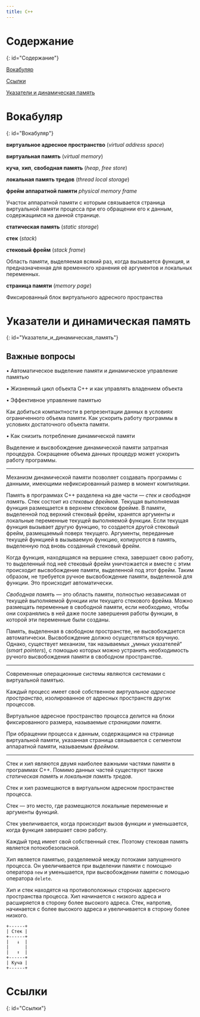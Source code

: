 ```yaml
---
title: C++
---
```


# Содержание #
{: id="Содержание"}

[Вокабуляр](#Вокабуляр)

[Ссылки](#Ссылки)

[Указатели и динамическая память](#Указатели_и_динамическая_память)

# Вокабуляр #
{: id="Вокабуляр"}

**виртуальное адресное пространство** (_virtual address space_)

**виртуальная память** (_virtual memory_)

**куча**, **хип**, **свободная память** (_heap_, _free store_)

**локальная память тредов** (_thread local storage_)

**фрейм аппаратной памяти** _physical memory frame_

Участок аппаратной памяти с которым связывается страница виртуальной памяти
процесса при его обращении его к данным, содержащимся на данной странице.

**статическая память** (_static storage_)

**стек** (_stack_)

**стековый фрейм** (_stack frame_)

Область памяти, выделяемая всякий раз, когда вызывается функция, и предназначенная
для временного хранения её аргументов и локальных переменных.

**страница памяти** (_memory page_)

Фиксированный блок виртуального адресного пространства

# Указатели и динамическая память #
{: id="Указатели_и_динамическая_память"}

## Важные вопросы ##

• Автоматическое выделение памяти и динамическое управление памятью

• Жизненный цикл объекта C++ и как управлять владением объекта

• Эффективное управление памятью

  Как добиться компактности в репрезентации данных в условиях ограниченного
  объема памяти. Как ускорить работу программы в условиях достаточного объекта
  памяти.

• Как снизить потребление динамической памяти

  Выделение и высвобождение динамической памяти затратная процедура. Сокращение
  объема данных процедур может ускорить работу программы.

* * *

Механизм динамической памяти позволяет создавать программы с данными, имеющими
нефиксированный размер в момент компиляции.

Память в программах C++ разделена на две части — _стек_ и _свободная память_.
Стек состоит из _стековых фреймов_. Текущая выполняемая функция размещается в
верхнем стековом фрейме. В памяти, выделенной под верхний стековый фрейм,
хранятся аргументы и локальные переменные текущей выполняемой функции. Если
текущая функция вызывает другую функцию, то создается другой стековый фрейм,
размещаемый поверх текущего. Аргументы, переданные текущей функцией в вызываемую
функцию, копируются в память, выделенную под вновь созданный стековый фрейм.

Когда функция, находящаяся на вершине стека, завершает свою работу, то
выделенный под неё стековый фрейм уничтожается и вместе с этим происходит
высвобождение памяти, выделенной под этот фрейм. Таким образом, не требуется
ручное высвобождение памяти, выделенной для функции. Это происходит автоматически.

_Свободная память_ — это область памяти, полностью независимая от текущей
выполняемой функции или текущего стекового фрейма. Можно размещать переменные в
свободной памяти, если необходимо, чтобы они сохранялись в ней даже после
завершения работы функции, в которой эти переменные были созданы.

Память, выделенная в свободном пространстве, не высвобождается автоматически.
Высвобождение должно осуществляться вручную. Однако, существует механизм, так
называемых „умных указателей“ (_smart pointers_), с помощью которых можно
устранить необходимость ручного высвобождения памяти в свободном пространстве.

* * *

Современные операционные системы являются системами с виртуальной памятью.

Каждый процесс имеет своё собственное _виртуальное адресное пространство_,
изолированное от адресных пространств других процессов.

Виртуальное адресное пространство процесса делится на блоки фиксированного размера,
называемые _страницами памяти_.

При обращении процесса к данным, содержащимся на странице виртуальной памяти,
указанная страница связывается с сегментом аппаратной памяти, называемым _фреймом_.

* * *

Стек и хип являются двумя наиболее важными частями памяти в программах C++.
Помимо данных частей существуют также _статическая память_ и _локальная память тредов_.

Стек и хип размещаются в виртуальном адресном пространстве процесса.

Стек — это место, где размещаются локальные переменные и аргументы функций.

Стек увеличивается, когда происходит вызов функции и уменьшается, когда функция
завершает свою работу.

Каждый тред имеет свой собственный стек. Поэтому стековая память является потокобезопасной.

Хип является памятью, разделяемой между потоками запущенного процесса. Он
увеличивается при выделении памяти с помощью оператора `new` и уменьшается, при
высвобождении памяти с помощью оператора `delete`.

Хип и стек находятся на противоположных сторонах адресного пространства
процесса. Хип начинается с низкого адреса и расширяется в сторону более
высокого адреса. Стек, напротив, начинается с более высокого адреса и
увеличивается в сторону более низкого.

    +------+
    | Стек |
    +------+
    |   ↓  |
    |      |
    |   ↑  |
    +------+
    | Куча |
    +------+

# Ссылки #
{: id="Ссылки"}

<!-- vim: set textwidth=80 colorcolumn=80: -->
